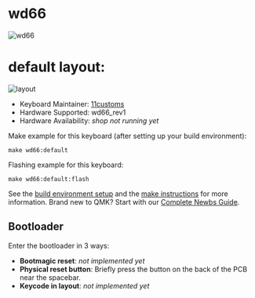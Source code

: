 # wd66

![wd66](https://i.imgur.com/FjCnWen.jpg)

# default layout:
![layout](https://i.imgur.com/BwjDlrh.png)

* Keyboard Maintainer: [11customs](https://github.com/gan11a)
* Hardware Supported: wd66_rev1
* Hardware Availability: *shop not running yet*

Make example for this keyboard (after setting up your build environment):

    make wd66:default

Flashing example for this keyboard:

    make wd66:default:flash

See the [build environment setup](https://docs.qmk.fm/#/getting_started_build_tools) and the [make instructions](https://docs.qmk.fm/#/getting_started_make_guide) for more information. Brand new to QMK? Start with our [Complete Newbs Guide](https://docs.qmk.fm/#/newbs).

## Bootloader

Enter the bootloader in 3 ways:

* **Bootmagic reset**: *not implemented yet*
* **Physical reset button**: Briefly press the button on the back of the PCB near the spacebar.
* **Keycode in layout**: *not implemented yet*
